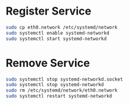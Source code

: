 # Register Service
```bash
sudo cp eth0.network /etc/systemd/network
sudo systemctl enable systemd-networkd
sudo systemctl start systemd-networkd
```

# Remove Service
```bash
sudo systemctl stop systemd-networkd.socket
sudo systemctl stop systemd-networkd
sudo rm /etc/systemd/network/eth0.network
sudo systemctl restart systemd-networkd
```
